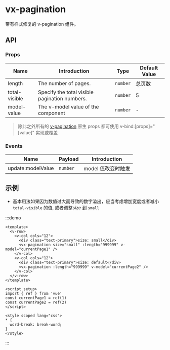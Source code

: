 # vx-pagination

带有样式修复的 v-pagination 组件。

## API

### Props

| Name          | Introduction                                  | Type     | Default Value |
| ------------- | --------------------------------------------- | -------- | ------------- |
| length        | The number of pages.                          | `number` | 总页数        |
| total-visible | Specify the total visible pagination numbers. | `number` | 5             |
| model-value   | The v-model value of the component            | `number` | -             |

> 除此之外所有的 [v-pagination](https://vuetifyjs.com/en/api/v-pagination/) 原生 props 都可使用 v-bind:[props]="[value]" 实现或覆盖

### Events

| Name              | Payload  | Introduction       |
| ----------------- | -------- | ------------------ |
| update:modelValue | `number` | model 值改变时触发 |

## 示例

- 基本用法如果因为数值过大而导致的数字溢出，应当考虑增加宽度或者减小 `total-visible` 的值, 或者调整size 到 `small`

:::demo

```vue
<template>
  <v-row>
    <v-col cols="12">
      <div class="text-primary">size: small</div>
      <vx-pagination size="small" :length="999999" v-model="currentPage1" />
    </v-col>
    <v-col cols="12">
      <div class="text-primary">size: default</div>
      <vx-pagination :length="999999" v-model="currentPage2" />
    </v-col>
  </v-row>
</template>

<script setup>
import { ref } from 'vue'
const currentPage1 = ref(1)
const currentPage2 = ref(2)
</script>

<style scoped lang="css">
* {
  word-break: break-word;
}
</style>
```

:::
